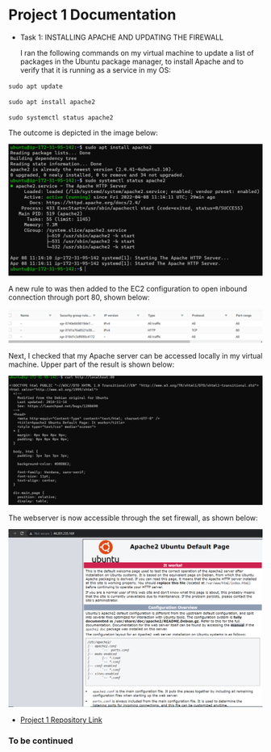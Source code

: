 # Project 1 Documentation

*  Task 1: INSTALLING APACHE AND UPDATING THE FIREWALL
    
    I ran the following commands on my virtual machine to update a list of packages in the Ubuntu package manager, to install Apache and to verify that it is running as a service in my OS:


`sudo apt update`

`sudo apt install apache2`

`sudo systemctl status apache2`

The outcome is depicted in the image below:

![Apache Status](./images/apache_status.PNG 'Apache Status')


A new rule to was then added to the EC2 configuration to open inbound connection through port 80, shown below:

![Inbound Connection Permitted](./images/new_http_rule.PNG 'Inbound Connection Permitted')


Next, I checked that my Apache server can be accessed locally in my virtual machine. Upper part of the result is shown below:

![Apache Server in Ubuntu](./images/apache_in_ubuntu.PNG "Apache Server in Ubuntu")


The webserver is now accessible through the set firewall, as shown below:

![Accessible Web Server](./images/accessible_apache.PNG "Accessible Web Server")





-   [Project 1 Repository Link](https://github.com/sileola/Project-1)




### To be continued